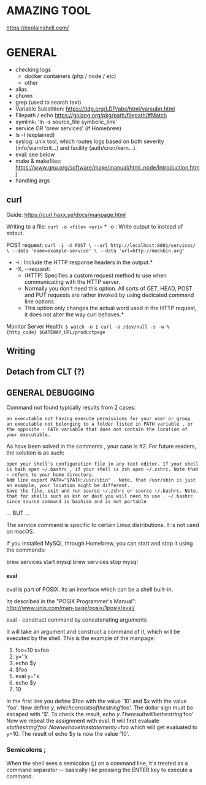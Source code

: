 # AMAZING TOOL
https://explainshell.com/

# GENERAL

- checking logs
    - docker containers (php / node / etc)
    - other
- alias
- chown
- grep (used to search text)
- Variable Substition: https://tldp.org/LDP/abs/html/varsubn.html
- Filepath / echo https://golang.org/pkg/path/filepath/#Match
- symlink: 'ln -s source_file symbolic_link'
- service OR 'brew services' (if Homebrew)
- ls -l (explained)
- syslog:  unix tool, which routes logs based on both severity (info/warn/crit...) and facility (auth/cron/kern...).
- eval: see below
- make & makefiles: https://www.gnu.org/software/make/manual/html_node/Introduction.html
- handling args

## curl

Guide: https://curl.haxx.se/docs/manpage.html

Writing to a file: `curl -o <file> <uri>` 
    * -o :  Write output to <file> instead of stdout.

POST request: `curl -i -X POST \
  --url http://localhost:8001/services/ \
  --data 'name=example-service' \
  --data 'url=http://mockbin.org'`
  * -i : Include the HTTP response headers in the output.*
  * -X, --request:
    - (HTTP) Specifies a custom request method to use when 
    communicating with the HTTP server.
    - Normally you don't need this option. 
    All sorts of GET, HEAD, POST and PUT requests are 
    rather invoked by using dedicated command line options. 
    - This option only changes the actual 
    word used in the HTTP request, 
    it does not alter the way curl behaves.*

Monitor Server Health:
`$ watch -n 1 curl -o /dev/null -s -w %{http_code} $GATEWAY_URL/productpage`

## Writing

## Detach from CLT (?)

## GENERAL DEBUGGING

Command not found typically results from 2 cases:

    an executable not having execute permissions for your user or group
    an executable not belonging to a folder listed in PATH variable , or the opposite - PATH variable that does not contain the location of your executable.

As have been solved in the comments , your case is #2. For future readers, the solution is as such:

    open your shell's configuration file in any text editor. If your shell is bash open ~/.bashrc , if your shell is zsh open ~/.zshrc. Note that ~ refers to your home directory.
    Add line export PATH="$PATH:/usr/sbin" . Note, that /usr/sbin is just an example, your location might be different.
    Save the file, exit and run source ~/.zshrc or source ~/.bashrc. Note, that for shells such as ksh or dash you will need to use . ~/.bashrc since source command is bashism and is not portable

...
BUT
...


The service command is specific to certain Linux distributions. It is not used on macOS.

If you installed MySQL through Homebrew, you can start and stop it using the commands:

brew services start mysql
brew services stop mysql

#### eval

eval is part of POSIX. Its an interface which can be a shell built-in.

Its described in the "POSIX Programmer's Manual": http://www.unix.com/man-page/posix/1posix/eval/

eval - construct command by concatenating arguments

It will take an argument and construct a command of it, which will be executed by the shell. This is the example of the manpage:

1) foo=10 x=foo
2) y='$'$x
3) echo $y
4) $foo
5) eval y='$'$x
6) echo $y
7) 10

In the first line you define $foo with the value '10' and $x with the value 'foo'.
Now define $y, which consists of the string '$foo'. The dollar sign must be escaped with '$'.
To check the result, echo $y.
The result will be the string '$foo'
Now we repeat the assignment with eval. It will first evaluate $x to the string 'foo'. Now we have the statement y=$foo which will get evaluated to y=10.
The result of echo $y is now the value '10'.


### Semicolons ;

When the shell sees a semicolon (;) 
on a command line, it's treated as a 
command separator -- basically like 
pressing the ENTER key to execute a command. 
